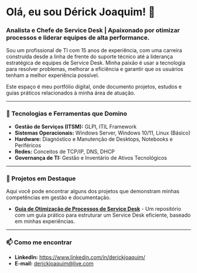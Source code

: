 # Olá, eu sou Dérick Joaquim! 👋

### Analista e Chefe de Service Desk | Apaixonado por otimizar processos e liderar equipes de alta performance.

Sou um profissional de TI com 15 anos de experiência, com uma carreira construída desde a linha de frente do suporte técnico até a liderança estratégica de equipes de Service Desk. Minha paixão é usar a tecnologia para resolver problemas, melhorar a eficiência e garantir que os usuários tenham a melhor experiência possível.

Este espaço é meu portfólio digital, onde documento projetos, estudos e guias práticos relacionados à minha área de atuação.

---

### 🔧 Tecnologias e Ferramentas que Domino

*   **Gestão de Serviços (ITSM):** GLPI, ITIL Framework
*   **Sistemas Operacionais:** Windows Server, Windows 10/11, Linux (Básico)
*   **Hardware:** Diagnóstico e Manutenção de Desktops, Notebooks e Periféricos
*   **Redes:** Conceitos de TCP/IP, DNS, DHCP
*   **Governança de TI:** Gestão e Inventário de Ativos Tecnológicos

---

### 📂 Projetos em Destaque

Aqui você pode encontrar alguns dos projetos que demonstram minhas competências em gestão e documentação.

*   **[Guia de Otimização de Processos de Service Desk](https://github.com/derickjoaquim-byte/derickjoaquim)** - Um repositório com um guia prático para estruturar um Service Desk eficiente, baseado em minhas experiências.

---

### 📫 Como me encontrar

*   **LinkedIn:** https://www.linkedin.com/in/derickjoaquim/
*   **E-mail:** derickjoaquim@live.com

